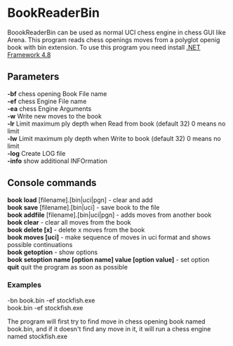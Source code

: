 # BookReaderBin
BoookReaderBin can be used as normal UCI chess engine in chess GUI like Arena.
This program reads chess openings moves from a polyglot openig book with bin extension.
To use this program you need install  <a href="https://dotnet.microsoft.com/download/dotnet-framework/net48">.NET Framework 4.8</a>

## Parameters

**-bf** chess opening Book File name<br/>
**-ef** chess Engine File name<br/>
**-ea** chess Engine Arguments<br/>
**-w** Write new moves to the book<br/>
**-lr** Limit maximum ply depth when Read from book (default 32) 0 means no limit<br/>
**-lw** Limit maximum ply depth when Write to book (default 32) 0 means no limit<br/>
**-log** Create LOG file<br/>
**-info** show additional INFOrmation<br/>

## Console commands

**book load** [filename].[bin|uci|pgn] - clear and add<br/>
**book save** [filename].[bin|uci] - save book to the file<br/>
**book addfile** [filename].[bin|uci|pgn] - adds moves from another book<br/>
**book clear** - clear all moves from the book<br/>
**book delete [x]** - delete x moves from the book<br/>
**book moves [uci]** - make sequence of moves in uci format and shows possible continuations<br/>
**book getoption** - show options<br/>
**book setoption name [option name] value [option value]** - set option<br/>
**quit** quit the program as soon as possible

### Examples

-bn book.bin -ef stockfish.exe<br/>
book.bin -ef stockfish.exe

The program will first try to find move in chess opening book named book.bin, and if it doesn't find any move in it, it will run a chess engine named stockfish.exe 


